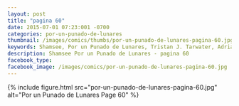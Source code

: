 ```yaml
---
layout: post
title: "pagina 60"
date: 2015-07-01 07:23:001 -0700
categories: por-un-punado-de-lunares
thumbnail: /images/comics/thumbs/por-un-punado-de-lunares-pagina-60.jpg
keywords: Shamsee, Por un Punado de Lunares, Tristan J. Tarwater, Adrian Ricker
description: Shamsee Por un Punado de Lunares - pagina 60
facebook_type: 
facebook_image: /images/comics/por-un-punado-de-lunares-pagina-60.jpg
---
```

{% include figure.html src="por-un-punado-de-lunares-pagina-60.jpg" alt="Por un Punado de Lunares Page 60" %}